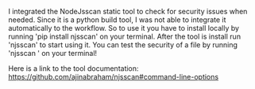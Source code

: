 I integrated the NodeJsscan static tool to check for security issues when needed. 
Since it is a python build tool, I was not able to integrate it automatically to the 
workflow. 
So to use it you have to install locally by running 'pip install njsscan' on your terminal.
After the tool is install run 'njsscan' to start using it.
You can test the security of a file by running 'njsscan <filepath>' on your terminal!

Here is a link to the tool documentation: https://github.com/ajinabraham/njsscan#command-line-options
